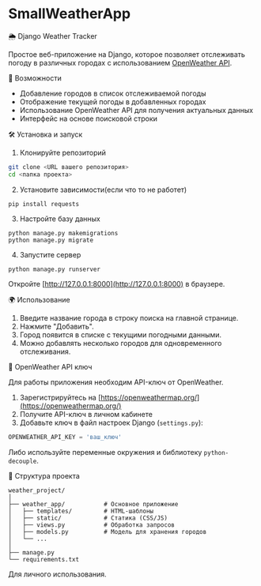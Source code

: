 # SmallWeatherApp


🌦️ Django Weather Tracker

Простое веб-приложение на Django, которое позволяет отслеживать погоду в различных городах с использованием [OpenWeather API](https://openweathermap.org/api).

🔧 Возможности

* Добавление городов в список отслеживаемой погоды
* Отображение текущей погоды в добавленных городах
* Использование OpenWeather API для получения актуальных данных
* Интерфейс на основе поисковой строки

🛠️ Установка и запуск

1. Клонируйте репозиторий

```bash
git clone <URL вашего репозитория>
cd <папка проекта>
```

2. Установите зависимости(если что то не работет)

```
pip install requests
```
3. Настройте базу данных

```
python manage.py makemigrations
python manage.py migrate
```

4. Запустите сервер

```
python manage.py runserver
```

Откройте [http://127.0.0.1:8000](http://127.0.0.1:8000) в браузере.

🌍 Использование

1. Введите название города в строку поиска на главной странице.
2. Нажмите "Добавить".
3. Город появится в списке с текущими погодными данными.
4. Можно добавлять несколько городов для одновременного отслеживания.

🔐 OpenWeather API ключ

Для работы приложения необходим API-ключ от OpenWeather.

1. Зарегистрируйтесь на [https://openweathermap.org/](https://openweathermap.org/)
2. Получите API-ключ в личном кабинете
3. Добавьте ключ в файл настроек Django (`settings.py`):

```python
OPENWEATHER_API_KEY = 'ваш_ключ'
```

Либо используйте переменные окружения и библиотеку `python-decouple`.

📂 Структура проекта

```
weather_project/
│
├── weather_app/           # Основное приложение
│   ├── templates/         # HTML-шаблоны
│   ├── static/            # Статика (CSS/JS)
│   ├── views.py           # Обработка запросов
│   ├── models.py          # Модель для хранения городов
│   └── ...
│
├── manage.py
└── requirements.txt
```

Для личного использования.
